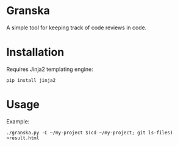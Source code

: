 # Granska

A simple tool for keeping track of code reviews in code.

# Installation

Requires Jinja2 templating engine:

    pip install jinja2

# Usage

Example:

    ./granska.py -C ~/my-project $(cd ~/my-project; git ls-files) >result.html 
